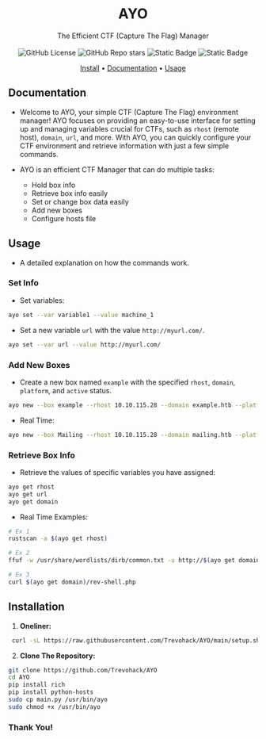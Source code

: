 

<h1 align="center">AYO</h1>

<div align="center">
  The Efficient CTF (Capture The Flag) Manager<br>
   <br>
  <img alt="GitHub License" src="https://img.shields.io/github/license/Trevohack/AYO?style=for-the-badge&labelColor=blue&color=violet">
  <img alt="GitHub Repo stars" src="https://img.shields.io/github/stars/Trevohack/AYO?style=for-the-badge&labelColor=blue&color=violet">
  <img alt="Static Badge" src="https://img.shields.io/badge/Tested--on-Linux-violet?style=for-the-badge&logo=linux&logoColor=black&labelColor=blue">
  <img alt="Static Badge" src="https://img.shields.io/badge/Bash-violet?style=for-the-badge&logo=gnubash&logoColor=black&labelColor=blue">
  <p></p>
    <a href="https://github.com/Trevohack/AYO?tab=readme-ov-file#installation">Install</a>
  <span> • </span>
       	<a href="https://github.com/Trevohack/AYO?tab=readme-ov-file#documentation">Documentation</a>
  <span> • </span>
	<a href="https://github.com/Trevohack/AYO?tab=readme-ov-file#usage">Usage</a>
  <p></p>
</div>


## Documentation


* Welcome to AYO, your simple CTF (Capture The Flag) environment manager! AYO focuses on providing an easy-to-use interface for setting up and managing variables crucial for CTFs, such as `rhost` (remote host), `domain`, `url`, and more. With AYO, you can quickly configure your CTF environment and retrieve information with just a few simple commands.

* AYO is an efficient CTF Manager that can do multiple tasks:
	 - Hold box info 
	 - Retrieve box info easily 
	 - Set or change box data easily 
	 - Add new boxes
	 - Configure hosts file 



## Usage

* A detailed explanation on how the commands work.
### Set Info 

* Set variables:
```bash
ayo set --var variable1 --value machine_1
```

* Set a new variable `url` with the value `http://myurl.com/`.
```bash
ayo set --var url --value http://myurl.com/
```


### Add New Boxes

* Create a new box named `example` with the specified `rhost`, `domain`, `platform`, and `active` status.

```bash
ayo new --box example --rhost 10.10.115.28 --domain example.htb --platform htb --active active 
```

* Real Time: 
```bash
ayo new --box Mailing --rhost 10.10.115.28 --domain mailing.htb --platform htb --active active 
```

### Retrieve Box Info 

* Retrieve the values of specific variables you have assigned:
```bash
ayo get rhost
ayo get url 
ayo get domain
```

* Real Time Examples: 
```bash
# Ex 1
rustscan -a $(ayo get rhost)

# Ex 2 
ffuf -w /usr/share/wordlists/dirb/common.txt -u http://$(ayo get domain)/FUZZ.php -t 100

# Ex 3
curl $(ayo get domain)/rev-shell.php 
```



## Installation

1. **Oneliner:**
```bash
 curl -sL https://raw.githubusercontent.com/Trevohack/AYO/main/setup.sh | bash
``` 

2. **Clone The Repository:**  
```bash
git clone https://github.com/Trevohack/AYO
cd AYO
pip install rich
pip install python-hosts
sudo cp main.py /usr/bin/ayo 
sudo chmod +x /usr/bin/ayo
```

### Thank You! 
